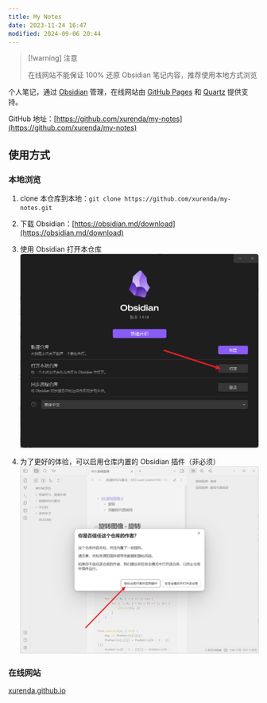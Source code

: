 ```yaml
---
title: My Notes
date: 2023-11-24 16:47
modified: 2024-09-06 20:44
---
```


> [!warning] 注意
> 
> 在线网站不能保证 100% 还原 Obsidian 笔记内容，推荐使用本地方式浏览

个人笔记，通过 [Obsidian](https://obsidian.md/) 管理，在线网站由 [GitHub Pages](https://pages.github.com/) 和 [Quartz](https://github.com/jackyzha0/quartz) 提供支持。

GitHub 地址：[https://github.com/xurenda/my-notes](https://github.com/xurenda/my-notes)

## 使用方式

### 本地浏览

1. clone 本仓库到本地：`git clone https://github.com/xurenda/my-notes.git`
2. 下载 Obsidian：[https://obsidian.md/download](https://obsidian.md/download)
3. 使用 Obsidian 打开本仓库
      ![使用 Obsidian 打开本仓库](./Extra/assets/1.png)

4. 为了更好的体验，可以启用仓库内置的 Obsidian 插件（非必须）
      ![启用仓库内置的 Obsidian 插件](./Extra/assets/2.png)

### 在线网站

[xurenda.github.io](https://xurenda.github.io)
